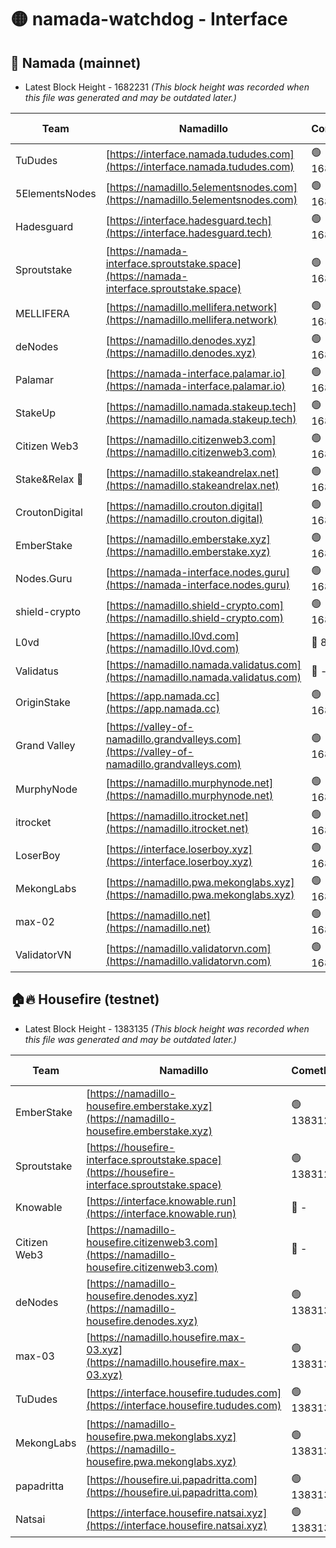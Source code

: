 # 🟡 namada-watchdog - Interface

## 🚀 Namada (mainnet)
- Latest Block Height - 1682231 *(This block height was recorded when this file was generated and may be outdated later.)*

| Team | Namadillo | CometBFT | Indexer | MASP Indexer |
|-|-|-|-|-|
| TuDudes | [https://interface.namada.tududes.com](https://interface.namada.tududes.com) | 🟢 1682211 | 🟢 1682211 | 🟢 1682211 |
| 5ElementsNodes | [https://namadillo.5elementsnodes.com](https://namadillo.5elementsnodes.com) | 🟢 1682211 | 🟢 1682211 | 🟢 1682211 |
| Hadesguard | [https://interface.hadesguard.tech](https://interface.hadesguard.tech) | 🟢 1682212 | 🟢 1682212 | 🟢 1682212 |
| Sproutstake | [https://namada-interface.sproutstake.space](https://namada-interface.sproutstake.space) | 🟢 1682213 | 🟢 1682213 | 🟢 1682213 |
| MELLIFERA | [https://namadillo.mellifera.network](https://namadillo.mellifera.network) | 🟢 1682214 | 🟢 1682214 | 🟢 1682214 |
| deNodes | [https://namadillo.denodes.xyz](https://namadillo.denodes.xyz) | 🟢 1682214 | 🟢 1682214 | 🟢 1682214 |
| Palamar | [https://namada-interface.palamar.io](https://namada-interface.palamar.io) | 🟢 1682215 | 🟢 1682215 | 🟢 1682215 |
| StakeUp | [https://namadillo.namada.stakeup.tech](https://namadillo.namada.stakeup.tech) | 🟢 1682216 | 🟢 1682215 | 🟢 1682216 |
| Citizen Web3 | [https://namadillo.citizenweb3.com](https://namadillo.citizenweb3.com) | 🟢 1682216 | 🟢 1682216 | 🟢 1682216 |
| Stake&Relax 🦥 | [https://namadillo.stakeandrelax.net](https://namadillo.stakeandrelax.net) | 🟢 1682217 | 🟢 1682217 | 🟢 1682217 |
| CroutonDigital | [https://namadillo.crouton.digital](https://namadillo.crouton.digital) | 🟢 1682217 | 🔴 1338918 | 🟢 1682217 |
| EmberStake | [https://namadillo.emberstake.xyz](https://namadillo.emberstake.xyz) | 🟢 1682218 | 🟢 1682218 | 🟢 1682218 |
| Nodes.Guru | [https://namada-interface.nodes.guru](https://namada-interface.nodes.guru) | 🟢 1682218 | 🟢 1682218 | 🟢 1682219 |
| shield-crypto | [https://namadillo.shield-crypto.com](https://namadillo.shield-crypto.com) | 🟢 1682219 | 🟢 1682219 | 🟢 1682219 |
| L0vd | [https://namadillo.l0vd.com](https://namadillo.l0vd.com) | 🔴 894059 | 🔴 1348821 | 🔴 894059 |
| Validatus | [https://namadillo.namada.validatus.com](https://namadillo.namada.validatus.com) | 🔴 - | 🔴 - | 🔴 - |
| OriginStake | [https://app.namada.cc](https://app.namada.cc) | 🟢 1682227 | 🟢 1682227 | 🟢 1682227 |
| Grand Valley | [https://valley-of-namadillo.grandvalleys.com](https://valley-of-namadillo.grandvalleys.com) | 🟢 1682228 | 🟢 1682228 | 🟢 1682227 |
| MurphyNode | [https://namadillo.murphynode.net](https://namadillo.murphynode.net) | 🟢 1682228 | 🟢 1682228 | 🔴 - |
| itrocket | [https://namadillo.itrocket.net](https://namadillo.itrocket.net) | 🟢 1682229 | 🟢 1682228 | 🟢 1682229 |
| LoserBoy | [https://interface.loserboy.xyz](https://interface.loserboy.xyz) | 🟢 1682229 | 🟢 1682229 | 🔴 - |
| MekongLabs | [https://namadillo.pwa.mekonglabs.xyz](https://namadillo.pwa.mekonglabs.xyz) | 🟢 1682230 | 🟢 1682230 | 🟢 1682230 |
| max-02 | [https://namadillo.net](https://namadillo.net) | 🟢 1682231 | 🟢 1682231 | 🟢 1682231 |
| ValidatorVN | [https://namadillo.validatorvn.com](https://namadillo.validatorvn.com) | 🟢 1682231 | 🟢 1682231 | 🟢 1682231 |

## 🏠🔥 Housefire (testnet)
- Latest Block Height - 1383135 *(This block height was recorded when this file was generated and may be outdated later.)*

| Team | Namadillo | CometBFT | Indexer | MASP Indexer |
|-|-|-|-|-|
| EmberStake | [https://namadillo-housefire.emberstake.xyz](https://namadillo-housefire.emberstake.xyz) | 🟢 1383126 | 🟢 1383126 | 🔴 - |
| Sproutstake | [https://housefire-interface.sproutstake.space](https://housefire-interface.sproutstake.space) | 🟢 1383128 | 🟢 1383128 | 🟢 1383128 |
| Knowable | [https://interface.knowable.run](https://interface.knowable.run) | 🔴 - | 🔴 - | 🔴 - |
| Citizen Web3 | [https://namadillo-housefire.citizenweb3.com](https://namadillo-housefire.citizenweb3.com) | 🔴 - | 🔴 - | 🔴 - |
| deNodes | [https://namadillo-housefire.denodes.xyz](https://namadillo-housefire.denodes.xyz) | 🟢 1383132 | 🟢 1383132 | 🟢 1383132 |
| max-03 | [https://namadillo.housefire.max-03.xyz](https://namadillo.housefire.max-03.xyz) | 🟢 1383132 | 🟢 1383132 | 🟢 1383132 |
| TuDudes | [https://interface.housefire.tududes.com](https://interface.housefire.tududes.com) | 🟢 1383133 | 🟢 1383133 | 🟢 1383132 |
| MekongLabs | [https://namadillo-housefire.pwa.mekonglabs.xyz](https://namadillo-housefire.pwa.mekonglabs.xyz) | 🟢 1383133 | 🟢 1383133 | 🔴 - |
| papadritta | [https://housefire.ui.papadritta.com](https://housefire.ui.papadritta.com) | 🟢 1383135 | 🟢 1383135 | 🟢 1383135 |
| Natsai | [https://interface.housefire.natsai.xyz](https://interface.housefire.natsai.xyz) | 🟢 1383135 | 🟢 1383135 | 🟢 1383135 |

